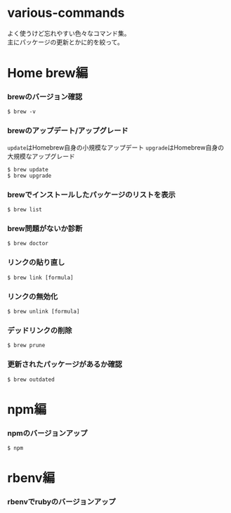 # various-commands
よく使うけど忘れやすい色々なコマンド集。  
主にパッケージの更新とかに的を絞って。







# Home brew編
### brewのバージョン確認
```
$ brew -v
```

### brewのアップデート/アップグレード
`update`はHomebrew自身の小規模なアップデート
`upgrade`はHomebrew自身の大規模なアップグレード
```
$ brew update
$ brew upgrade
```

### brewでインストールしたパッケージのリストを表示
```
$ brew list
```

### brew問題がないか診断
```
$ brew doctor
```

### リンクの貼り直し
```
$ brew link [formula]
```

### リンクの無効化
```
$ brew unlink [formula]
```

### デッドリンクの削除
```
$ brew prune
```

### 更新されたパッケージがあるか確認
```
$ brew outdated
```





# npm編
### npmのバージョンアップ
```
$ npm
```







# rbenv編
### rbenvでrubyのバージョンアップ


